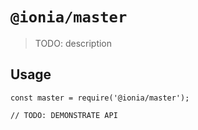 # `@ionia/master`

> TODO: description

## Usage

```
const master = require('@ionia/master');

// TODO: DEMONSTRATE API
```
